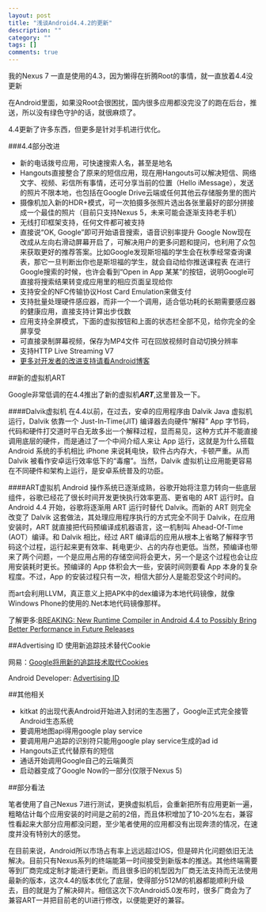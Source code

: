 ```yaml
---
layout: post
title: "浅谈Android4.4.2的更新"
description: ""
category: ""
tags: []
comments: true
---
```


我的Nexus 7 一直是使用的4.3，因为懒得在折腾Root的事情，就一直放着4.4没更新

在Android里面，如果没Root会很困扰，国内很多应用都没完没了的跑在后台，推送，所以没有绿色守护的话，就很麻烦了。


4.4更新了许多东西，但更多是针对手机进行优化。

###4.4部分改进

 - 新的电话拨号应用，可快速搜索人名，甚至是地名
 - Hangouts直接整合了原来的短信应用，现在用Hangouts可以解决短信、网络文字、视频、彩信所有事情，还可分享当前的位置（Hello iMessage），发送的照片不限本地，也包括在Google Drive云端或任何其他云存储服务里的图片
 - 摄像机加入新的HDR+模式，可一次拍摄多张照片选出各张里最好的部分拼接成一个最佳的照片（目前只支持Nexus 5，未来可能会逐渐支持老手机）
 - 无线打印框架支持，任何文件都可被支持
 - 直接说“OK, Google”即可开始语音搜索，语音识别率提升
Google Now现在改成从左向右滑动屏幕开启了，可解决用户的更多问题和提问，也利用了众包来获取更好的推荐答案。比如Google发现斯坦福的学生会在秋季经常查询课表，那它一旦判断出你也是斯坦福的学生，就会自动给你推送课程表
在进行Google搜索的时候，也许会看到“Open in App 某某”的按钮，说明Google可直接将搜索结果转变成应用里的相应页面呈现给你
 - 支持安全的NFC传输协议Host Card Emulation来做支付
 - 支持批量处理硬件感应器，而非一个一个调用，适合低功耗的长期需要感应器的健康应用，直接支持计算出步伐数
 - 应用支持全屏模式，下面的虚拟按钮和上面的状态栏全部不见，给你完全的全屏享受
 - 可直接录制屏幕视频，保存为MP4文件
可在回放视频时自动切换分辨率
 - 支持HTTP Live Streaming V7
 - [更多对开发者的改进支持请看Android博客](http://developer.android.com/about/versions/kitkat.html)

##新的虚拟机ART

Google非常低调的在4.4推出了新的虚拟机***ART***,这里普及一下。

####Dalvik虚拟机
在4.4以前，在过去，安卓的应用程序由 Dalvik Java 虚拟机运行，Dalvik 依靠一个 Just-In-Time(JIT) 编译器去向硬件“解释” App 字节码，代码和硬件打交道时平白无故多出一个解释过程，显而易见，这种方式并不能直接调用底层的硬件，而是通过了一个中间介绍人来让 App 运行，这就是为什么搭载 Android 系统的手机相比 iPhone 来说耗电快，软件占内存大，卡顿严重。从而 Dalvik 被看作安卓运行效率低下的“毒瘤”。当然，Dalvik 虚拟机让应用能更容易在不同硬件和架构上运行，是安卓系统普及的功臣。


####ART虚拟机
Android 操作系统已逐渐成熟，谷歌开始将注意力转向一些底层组件，谷歌已经花了很长时间开发更快执行效率更高、更省电的 ART 运行时。自 Android 4.4 开始，谷歌将逐渐用 ART 运行时替代 Dalvik。而新的 ART 则完全改变了 Dalvik 这套做法，其处理应用程序执行的方式完全不同于 Dalvik，在应用安装时，ART 就直接把代码预编译成机器语言，这一机制叫 Ahead-Of-Time (AOT）编译。和 Dalvik 相比，经过 ART 编译后的应用从根本上省略了解释字节码这个过程，运行起来更有效率、耗电更少、占的内存也更低。当然，预编译也带来了两个问题，一个是应用占用的存储空间将会更大，另一个是这个过程也会让应用安装耗时更长。预编译的 App 体积会大一些，安装时间则要看 App 本身的复杂程度。不过，App 的安装过程只有一次，相信大部分人是能忍受这个时间的。

而art会利用LLVM，真正意义上把APK中的dex编译为本地代码镜像，就像Windows Phone的使用的.Net本地代码镜像那样。

了解更多:[BREAKING: New Runtime Compiler in Android 4.4 to Possibly Bring Better Performance in Future Releases](http://www.xda-developers.com/android/new-runtime-compiler-in-android-4-4/)

##Advertising ID
使用新追踪技术替代Cookie

网易：[Google将用新的追踪技术取代Cookies](http://tech.163.com/13/0922/15/99CSP6SM000915BF.html)

Android Developer: [Advertising ID](https://developer.android.com/google/play-services/id.html)

##其他相关
 - kitkat 的出现代表Android开始进入封闭的生态圈了，Google正式完全接管Android生态系统
 - 要调用地图api得用google play service
 - 要调用用户追踪的识别符只能用google play service生成的ad id
 - Hangouts正式代替原有的短信
 - 通话开始调用Google自己的云端黄页
 - 启动器变成了Google Now的一部分(仅限于Nexus 5)


##部分看法

笔者使用了自己Nexus 7进行测试，更换虚拟机后，会重新把所有应用更新一遍，粗略估计每个应用安装的时间是之前的2倍，而且体积增加了10-20%左右，兼容性看起来大部分应用都没问题，至少笔者使用的应用都没有出现奔溃的情况，在速度并没有特别大的感觉。

在目前来说，Android所以市场占有率上远远超过IOS，但是碎片化问题依旧无法解决。目前只有Nexus系列的终端能第一时间接受到新版本的推送。其他终端需要等到厂商完成定制才能进行更新。而且很多旧的机型因为厂商无法支持而无法使用最新的版本，这次4.4的版本优化了底层，使得部分512M的机器都能顺利升级去，目的就是为了解决碎片。相信这次下次Android5.0发布时，很多厂商会为了兼容ART一并把目前老的UI进行修改，以便能更好的兼容。

